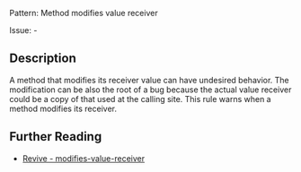 Pattern: Method modifies value receiver

Issue: -

## Description

A method that modifies its receiver value can have undesired behavior. The modification can be also the root of a bug because the actual value receiver could be a copy of that used at the calling site.
This rule warns when a method modifies its receiver.

## Further Reading

* [Revive - modifies-value-receiver](https://revive.run/r#modifies-value-receiver)